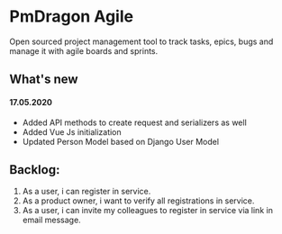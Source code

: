 # PmDragon Agile
Open sourced project management tool to track tasks, epics, bugs and manage it with agile boards and sprints.

## What's new
#### 17.05.2020
- Added API methods to create request and serializers as well
- Added Vue Js initialization
- Updated Person Model based on Django User Model

## Backlog:
1. As a user, i can register in service.
1. As a product owner, i want to verify all registrations in service.
1. As a user, i can invite my colleagues to register in service via link in email message.
